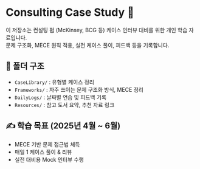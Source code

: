 # Consulting Case Study 🧠

이 저장소는 컨설팅 펌 (McKinsey, BCG 등) 케이스 인터뷰 대비를 위한 개인 학습 자료입니다.  
문제 구조화, MECE 원칙 적용, 실전 케이스 풀이, 피드백 등을 기록합니다.

## 📁 폴더 구조
- `CaseLibrary/` : 유형별 케이스 정리
- `Frameworks/` : 자주 쓰이는 문제 구조화 방식, MECE 정리
- `DailyLogs/` : 날짜별 연습 및 피드백 기록
- `Resources/` : 참고 도서 요약, 추천 자료 링크

## ✍️ 학습 목표 (2025년 4월 ~ 6월)
- MECE 기반 문제 접근법 체득
- 매일 1 케이스 풀이 & 리뷰
- 실전 대비용 Mock 인터뷰 수행
